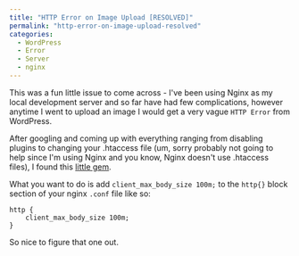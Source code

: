 ```yaml
---
title: "HTTP Error on Image Upload [RESOLVED]"
permalink: "http-error-on-image-upload-resolved"
categories:
  - WordPress
  - Error
  - Server
  - nginx
---
```


This was a fun little issue to come across - I've been using Nginx as my local development server and so far have had few complications, however anytime I went to upload an image I would get a very vague `HTTP Error` from WordPress.

After googling and coming up with everything ranging from disabling plugins to changing your .htaccess file (um, sorry probably not going to help since I'm using Nginx and you know, Nginx doesn't use .htaccess files), I found this <a href="http://wordpress.org/support/topic/http-error-on-image-uploader-1">little gem</a>.

What you want to do is add `client_max_body_size 100m;` to the `http{}` block section of your nginx `.conf` file like so:

```nginx
http {
	client_max_body_size 100m;
}
```

So nice to figure that one out.